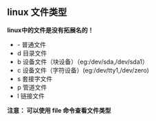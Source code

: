 ## linux 文件类型
**linux中的文件是没有拓展名的！**
* \- 普通文件
* d 目录文件
* b 设备文件（块设备）（eg:/dev/sda,/dev/sda1）
* c 设备文件（字符设备）(eg:/dev/tty1,/dev/zero)
* s 套接字文件
* p 管道文件
* l 链接文件

**注意： 可以使用 file 命令查看文件类型**
